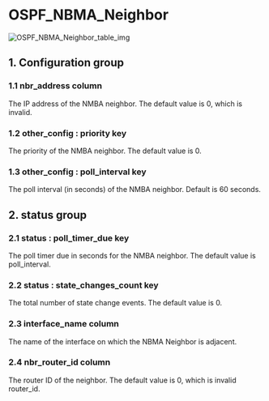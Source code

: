 # OSPF_NBMA_Neighbor

![OSPF_NBMA_Neighbor_table_img](http://www.plantuml.com/plantuml/img/SoWkIImgAStDuKhEIImkLl0F3d2BzqlDJCz8oYzIiB5Hq0ZHoG7oIjABKbFpD1Nix50KElaw4b3DXMgYhguT5grSN0wfUIaWLm00)

## 1. Configuration group

### 1.1 nbr_address column

The IP address of the NMBA neighbor. The default value is 0, which is invalid.

### 1.2 other_config : priority key

The priority of the NMBA neighbor. The default value is 0.

### 1.3 other_config : poll_interval key

The poll interval (in seconds) of the NMBA neighbor. Default is 60 seconds.

## 2. status group

### 2.1 status : poll_timer_due key

The poll timer due in seconds for the NMBA neighbor. The default value is
poll_interval.

### 2.2 status : state_changes_count key

The total number of state change events. The default value is 0.

### 2.3 interface_name column

The name of the interface on which the NBMA Neighbor is adjacent.

### 2.4 nbr_router_id column

The router ID of the neighbor. The default value is 0, which is invalid
router_id.

